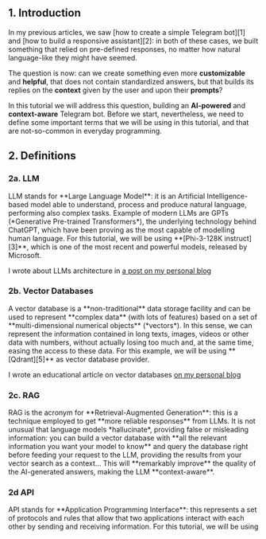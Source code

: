 <h2>1. Introduction</h2>
In my previous articles, we saw [how to create a simple Telegram bot][1] and [how to build a responsive assistant][2]: in both of these cases, we built something that relied on pre-defined responses, no matter how natural language-like they might have seemed. 

The question is now: can we create something even more **customizable** and **helpful**, that does not contain standardized answers, but that builds its replies on the **context** given by the user and upon their **prompts**?

In this tutorial we will address this question, building an **AI-powered** and **context-aware** Telegram bot. Before we start, nevertheless, we need to define some important terms that we will be using in this tutorial, and that are not-so-common in everyday programming.

<h2>2. Definitions</h2>
<h3>2a. LLM</h3>
 LLM stands for **Large Language Model**: it is an Artificial Intelligence-based model able to understand, process and produce natural language, performing also complex tasks. Example of modern LLMs are GPTs (*Generative Pre-trained Transformers*), the underlying technology behind ChatGPT, which have been proving as the most capable of modelling human language. For this tutorial, we will be using **[Phi-3-128K instruct][3]**, which is one of the most recent and powerful models, released by Microsoft.

I wrote about LLMs architecture in [a post on my personal blog][4]
<h3>2b. Vector Databases</h3>
A vector database is a **non-traditional** data storage facility and can be used to represent **complex data** (with lots of features) based on a set of **multi-dimensional numerical objects** (*vectors*). In this sense, we can represent the information contained in long texts, images, videos or other data with numbers, without actually losing too much and, at the same time, easing the access to these data. For this example, we will be using **[Qdrant][5]** as vector database provider.

I wrote an educational article on vector databases [on my personal blog][6]

<h3>2c. RAG</h3>
RAG is the acronym for **Retrieval-Augmented Generation**: this is a technique employed to get **more reliable responses** from LLMs. It is not unusual that language models *hallucinate*, providing false or misleading information: you can build a vector database with **all the relevant information you want your model to know** and query the database right before feeding your request to the LLM, providing the results from your vector search as a context… This will **remarkably improve** the quality of the AI-generated answers, making the LLM **context-aware**. 

<h3>2d API</h3>
API stands for **Application Programming Interface**: this represents a set of protocols and rules that allow that two applications interact with each other by sending and receiving information. For this tutorial, we will be using 

  [1]: https://coderlegion.com/252/create-a-python-telegram-bot-plain-simple-and-production-ready
  [2]: https://coderlegion.com/261/learn-how-to-build-a-user-friendly-conversational-telegram-bot-with-python
  [3]: https://huggingface.co/microsoft/Phi-3-mini-128k-instruct
  [4]: https://astrabert.github.io/hophop-science/Transformers-architecture-for-everyone/
  [5]: https://qdrant.tech/
  [6]: https://astrabert.github.io/hophop-science/Vector-databases-explained/